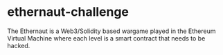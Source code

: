 # ethernaut-challenge
The Ethernaut is a Web3/Solidity based wargame played in the Ethereum Virtual Machine where each level is a smart contract that needs to be hacked.
